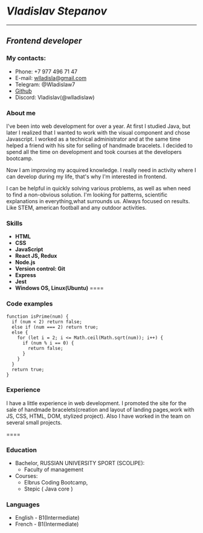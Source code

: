 # _Vladislav Stepanov_

---

## _Frontend developer_

### **My contacts:**

- Phone: +7 977 496 71 47
- E-mail: wlladisla@gmail.com
- Telegram: @Wladislaw7
- [Github](https://github.com/wlladislaw)
- Discord: Vladislav(@wlladislaw)

### About me

I've been into web development for over a year. At first I studied Java, but later I realized that I wanted to work with the visual component and chose Javascript.
I worked as a technical administrator and at the same time helped a friend with his site for selling of handmade bracelets.
I decided to spend all the time on development and took courses at the developers bootcamp.

Now I am improving my acquired knowledge.
I really need in activity where I can develop during my life, that's why I'm interested in frontend.

I can be helpful in quickly solving various problems, as well as when
need to find a non-obvious solution.
I'm looking for patterns, scientific explanations in everything,what surrounds us. Always focused on results. Like STEM, american football and any outdoor activities.

### Skills

- __HTML__
- __CSS__
- __JavaScript__
- __React JS, Redux__
- __Node.js__
- __Version control: Git__
- __Express__
- __Jest__
- __Windows OS, Linux(Ubuntu)__
====
### Code examples 

```
function isPrime(num) {
  if (num < 2) return false;
  else if (num === 2) return true;
  else {
    for (let i = 2; i <= Math.ceil(Math.sqrt(num)); i++) {
      if (num % i == 0) {
        return false;
      }
    }
  }
  return true;
}

```
### Experience

 I have a little experience in web development. I promoted the site for the sale of handmade bracelets(creation and layout of landing pages,work with JS, CSS, HTML, DOM, stylized project). Also  I have worked in the team on several small projects.

====
### Education 
- Bachelor, RUSSIAN UNIVERSITY SPORT (SCOLIPE):
  + Faculty of management
- Courses:
  + Elbrus Coding Bootcamp,
  + Stepic ( Java core )

### Languages 

- English - B1(Intermediate)
- French - B1(Intermediate)

